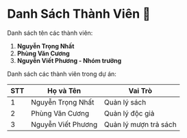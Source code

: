 # Danh Sách Thành Viên 🎈

Danh sách tên các thành viên:

1. **Nguyễn Trọng Nhất**
2. **Phùng Văn Cương**
3. **Nguyễn Viết Phương - Nhóm trưởng**

Danh sách các thành viên trong dự án:

| STT | Họ và Tên          | Vai Trò               |
|-----|--------------------|-----------------------|
| 1   | Nguyễn Trọng Nhất  | Quản lý sách          |
| 2   | Phùng Văn Cương    | Quản lý độc giả       |
| 3   | Nguyễn Viết Phương | Quản lý mượn trả sách |

